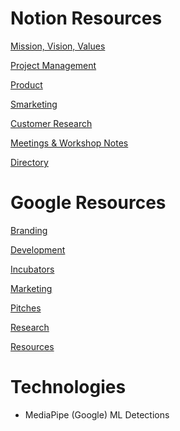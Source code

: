 <h1>Notion Resources</h1>

<a href="https://www.notion.so/getobserve/Mission-Vision-Values-edf670f0fdda41b4b429be66c352a213">Mission, Vision, Values</a>

<a href="https://www.notion.so/getobserve/Project-Management-29cb3a14fcdb401db2a94528017165f9">Project Management</a>

<!-- <a href="https://www.notion.so/getobserve/Business-0aa2ac6c9c57421999b1a180fbfd108b">Business</a> -->

<a href="https://www.notion.so/getobserve/Product-3e349e86b09f4afd901ae1cb9a0d8551">Product</a>

<a href="https://www.notion.so/getobserve/Smarketing-a2a3b0d43f3f4a279f57ec6d44837405">Smarketing</a>

<a href="https://www.notion.so/getobserve/Customer-Research-bf7cc0e7642646afa2cd2656cd5515a5">Customer Research
</a>

<a href="https://www.notion.so/getobserve/fe64d82a2f5642cb8435e6651336186f?v=90d8c163d8344ac79824ff92183953c3">Meetings & Workshop Notes
</a>

<a href="https://www.notion.so/getobserve/Directory-8afb963bf72040deb6ed24cc8a6c11da">Directory</a>

<h1>Google Resources</h1>

<a href="https://drive.google.com/drive/folders/1OvrU2azk3AWVGlP_93n3XDBpFKl6iSm8?usp=sharing">Branding</a>

<!-- <a href="https://drive.google.com/drive/folders/1tQI3CR2wyXt4cIbMU5VDo6NICp5ouJbj?usp=sharing">Business</a> -->

<a href="https://drive.google.com/drive/folders/15ATO_GpSWprf5NvALQQmElsOxGLWwN5h?usp=sharing">Development</a>

<a href="https://drive.google.com/drive/folders/1yyn-RFvEsRbzyR5VhU1i5gJ0BQWzidlT?usp=sharing">Incubators</a>

<a href="https://drive.google.com/drive/folders/1AN_EYlWXds6x3UmxlUF0Eg_glJ-uaOoE?usp=sharing">Marketing</a>

<a href="https://drive.google.com/drive/folders/1AN_EYlWXds6x3UmxlUF0Eg_glJ-uaOoE?usp=sharing">Pitches</a>

<a href="https://drive.google.com/drive/folders/1AN_EYlWXds6x3UmxlUF0Eg_glJ-uaOoE?usp=sharing">Research</a>

<a href="https://drive.google.com/drive/folders/14KeXgXE0hybkwYyEQNmTJ1Ilv7KmFh6s?usp=sharing">Resources</a>

# Technologies

- MediaPipe (Google) ML Detections
